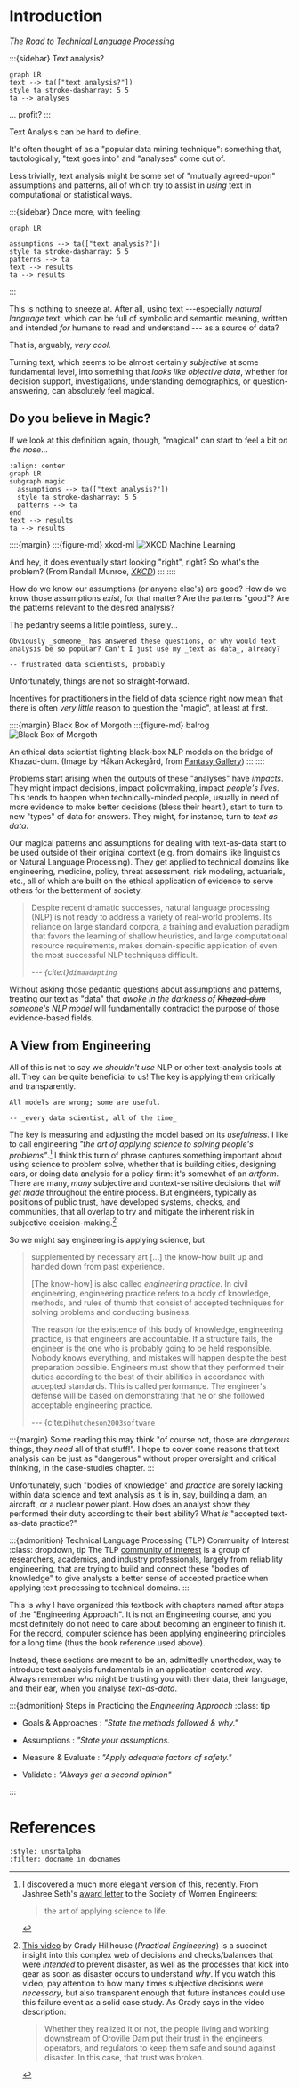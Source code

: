 # Introduction

_The Road to Technical Language Processing_


:::{sidebar} Text analysis?
```{mermaid}
graph LR
text --> ta(["text analysis?"])
style ta stroke-dasharray: 5 5
ta --> analyses
```

... profit?
:::

Text Analysis can be hard to define.

It's often thought of as a "popular data mining technique": something that, tautologically, "text goes into" and "analyses" come out of. 


Less trivially, text analysis might be some set of "mutually agreed-upon" assumptions and patterns, all of which try to assist in _using_ text in computational or statistical ways.

:::{sidebar} Once more, with feeling: 
```{mermaid} 
graph LR

assumptions --> ta(["text analysis?"])
style ta stroke-dasharray: 5 5
patterns --> ta
text --> results 
ta --> results
```
:::

This is nothing to sneeze at. 
After all, using text ---especially _natural language_ text,  which can be full of symbolic and semantic meaning, written and intended _for_ humans to read and understand --- as a source of data? 

That is, arguably, _very cool_. 

Turning text, which seems to be almost certainly _subjective_ at some fundamental level, into something that _looks like objective data_, whether for decision support, investigations, understanding demographics, or question-answering, can absolutely feel magical. 

## Do you believe in Magic?
 

If we look at this definition again, though, "magical" can start to feel a bit _on the nose_...

```{mermaid}
:align: center
graph LR
subgraph magic
  assumptions --> ta(["text analysis?"])
  style ta stroke-dasharray: 5 5
  patterns --> ta
end
text --> results
ta --> results
```

::::{margin} 
:::{figure-md} xkcd-ml
![XKCD  Machine Learning](https://imgs.xkcd.com/comics/machine_learning.png)

And hey, it does eventually start looking "right", right? So what's the problem? 
(From Randall Munroe, [_XKCD_](https://xkcd.com/1838/))
:::
::::

How do we know our assumptions (or anyone else's) are good? 
How do we know those assumptions _exist_, for that matter? 
Are the patterns "good"? 
Are the patterns relevant to the desired analysis? 

The pedantry seems a little pointless, surely... 

```{epigraph}
Obviously _someone_ has answered these questions, or why would text analysis be so popular? Can't I just use my _text as data_, already?

-- frustrated data scientists, probably
```

Unfortunately, things are not so straight-forward. 

Incentives for practitioners in the field of data science right now mean that there is often _very little_ reason to question the "magic", at least at first. 


::::{margin} Black Box of Morgoth
:::{figure-md} balrog
![Black Box of Morgoth](http://ackegard.com/gallery/d/5931-5/balrog.jpg)

An ethical data scientist fighting black-box NLP models on the bridge of Khazad-dum. 
(Image by Håkan Ackegård, from [Fantasy Gallery](http://ackegard.com/gallery/main.php))
:::
::::

Problems start arising when the outputs of these "analyses" have _impacts_. 
They might impact decisions, impact policymaking, impact _people's lives_. 
This tends to happen when technically-minded people, usually in need of more evidence to make better decisions (bless their heart!), start to turn to new "types" of data for answers. 
They might, for instance, turn to _text as data_. 

Our magical patterns and assumptions for dealing with text-as-data start to be used outside of their original context (e.g. from domains like linguistics or Natural Language Processing).
They get applied to technical domains like engineering, medicine, policy, threat assessment, risk modeling, actuarials, etc., all of which are built on the ethical application of evidence to serve others for the betterment of society.

>Despite recent dramatic successes, natural language processing (NLP) is not ready to address a variety of real-world problems. 
>Its reliance on large standard corpora, a training and evaluation paradigm that favors the learning of shallow heuristics, and large computational resource requirements, makes domain-specific application of even the most successful NLP techniques difficult.
>
> --- _{cite:t}`dimaadapting`_

Without asking those pedantic questions about assumptions and patterns, treating our text as "data" that _awoke in the darkness of ~~Khazad-dum~~ someone's NLP model_ will fundamentally contradict the purpose of those evidence-based fields.  




## A View from Engineering

All of this is not to say we _shouldn't use_ NLP or other text-analysis tools at all. 
They can be quite beneficial to us! 
The key is applying them critically and transparently. 

```{epigraph}
All models are wrong; some are useful.

-- _every data scientist, all of the time_
```


The key is measuring and adjusting the model based on its _usefulness_.
I like to call engineering _"the art of applying science to solving people's problems"_.[^artofscience] 
I think this turn of phrase captures something important about using science to problem solve, whether that is building cities, designing cars, or doing data analysis for a policy firm: it's somewhat of an _artform_. 
There are many, _many_ subjective and context-sensitive decisions that _will get made_ throughout the entire process. 
But engineers, typically as positions of public trust, have developed systems, checks, and communities, that all overlap to try and mitigate the inherent risk in subjective decision-making.[^practicalengineer] 


[^artofscience]: I discovered a much more elegant version of this, recently. 
    From Jashree Seth's [award letter](https://alltogether.swe.org/2021/01/the-art-of-applying-science-to-life/) 
    to the Society of Women Engineers:
    
    > the art of applying science to life.

[^practicalengineer]: 
    [This video](https://www.youtube.com/watch?v=jxNM4DGBRMU) by Grady Hillhouse (_Practical Engineering_) is a succinct insight into this complex web of decisions and checks/balances that were _intended_ to prevent disaster, as well as the processes that kick into gear as soon as disaster occurs to understand _why_. 
    If you watch this video, pay attention to how many times subjective decisions were _necessary_, but also transparent enough that future instances could use this failure event as a solid case study. 
    As Grady says in the video description: 
    
    > Whether they realized it or not, the people living and working downstream of Oroville Dam put their trust in the engineers, operators, and regulators to keep them safe and sound against disaster. 
    > In this case, that trust was broken.

So we might say engineering is applying science, but 

> supplemented by necessary art [...] the know-how built up and handed down from past experience. 
> 
> [The know-how] is also called _engineering practice_. 
> In civil engineering, engineering practice refers to a body of knowledge, methods, and rules of thumb that consist of accepted techniques for solving problems and conducting business.
>
> The reason for the existence of this body of knowledge, engineering practice, is that engineers are accountable. 
> If a structure fails, the engineer is the one who is probably going to be held responsible.
> Nobody knows everything, and mistakes will happen despite the best preparation possible. 
> Engineers must show that they performed their duties according to the best of their abilities in accordance with accepted standards. 
> This is called performance. 
> The engineer's defense will be based on demonstrating that he or she followed acceptable engineering practice.
> 
> --- {cite:p}`hutcheson2003software`

:::{margin}
Some reading this may think "of course not, those are _dangerous_ things, they _need_ all of that stuff!". 
I hope to cover some reasons that text analysis can be just as "dangerous" without proper oversight and critical thinking, in the case-studies chapter. 
:::

Unfortunately, such "bodies of knowledge" and _practice_ are sorely lacking within data science and text analysis as it is in, say, building a dam, an aircraft, or a nuclear power plant. 
How does an analyst show they performed their duty according to their best ability? 
What _is_ "accepted text-as-data practice?"

:::{admonition} Technical Language Processing (TLP) Community of Interest
:class: dropdown, tip
The TLP [community of interest](https://www.nist.gov/el/technical-language-processing-community-interest) is a group of researchers, academics, and industry professionals, largely from reliability engineering, that are trying to build and connect these "bodies of knowledge" to give analysts a better sense of accepted practice when applying text processing to technical domains. 
:::

This is why I have organized this textbook with chapters named after steps of the "Engineering Approach". 
It is not an Engineering course, and you most definitely do not need to care about becoming an engineer to finish it. For the record, computer science has been applying engineering principles for a long time (thus the book reference used above).

Instead, these sections are meant to be an, admittedly unorthodox, way to introduce text analysis fundamentals in an application-centered way. 
Always remember _who_ might be trusting you with their data, their language, and their ear, when you analyse _text-as-data_. 

:::{admonition} Steps in Practicing the _Engineering Approach_
:class: tip

- Goals & Approaches
  :  _"State the methods followed & why."_

- Assumptions
  :  _"State your assumptions._

- Measure & Evaluate 
  :  _"Apply adequate factors of safety."_

- Validate
  : _"Always get a second opinion"_

:::

# References
```{bibliography}
:style: unsrtalpha
:filter: docname in docnames
```
